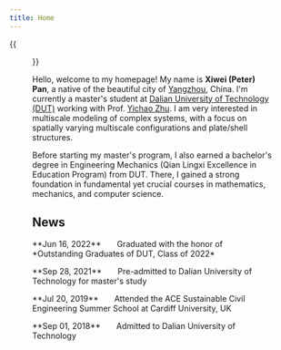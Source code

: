```yaml
---
title: Home
---
```


{{<figure src="Xiwei_Portrait.JPG" title="Me at Jinji Lake in Suzhou, Summer 2023 (Credit goes to Hu)" width="500">}}

Hello, welcome to my homepage! My name is **Xiwei (Peter) Pan**, a native of the beautiful city of [Yangzhou](https://en.wikipedia.org/wiki/Yangzhou), China. I'm currently a master's student at [Dalian University of Technology (DUT)](https://www.dlut.edu.cn/) working with Prof. [Yichao Zhu](http://faculty.dlut.edu.cn/zhuyc/zh_CN/index/968943/list/index.htm). I am very interested in multiscale modeling of complex systems, with a focus on spatially varying multiscale configurations and plate/shell structures.

Before starting my master's program, I also earned a bachelor's degree in Engineering Mechanics (Qian Lingxi Excellence in Education Program) from DUT. There, I gained a strong foundation in fundamental yet crucial courses in mathematics, mechanics, and computer science.

## News

<p>**Jun 16, 2022**&emsp;&emsp;Graduated with the honor of *Outstanding Graduates of DUT, Class of 2022*</p>

<p>**Sep 28, 2021**&emsp;&emsp;Pre-admitted to Dalian University of Technology for master's study</p>

<p>**Jul 20, 2019**&emsp;&emsp;Attended the ACE Sustainable Civil Engineering Summer School at Cardiff University, UK</p>

<p>**Sep 01, 2018**&emsp;&emsp;Admitted to Dalian University of Technology</p>

